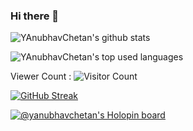 ### Hi there 👋

<!--
**YAnubhavChetan/Yanubhavchetan** is a ✨ _special_ ✨ repository because its `README.md` (this file) appears on your GitHub profile.

Here are some ideas to get you started:

- 🔭 I’m currently working on ...
- 🌱 I’m currently learning ...
- 👯 I’m looking to collaborate on ...
- 🤔 I’m looking for help with ...
- 💬 Ask me about ...
- 📫 How to reach me: ...
- 😄 Pronouns: ...
- ⚡ Fun fact: ...
-->

![YAnubhavChetan's github stats](https://github-readme-stats.vercel.app/api?username=yanubhavchetan&show_icons=true&count_private=true&show_icons=true&theme=react)

![YAnubhavChetan's top used languages](https://github-readme-stats.vercel.app/api/top-langs/?username=yanubhavchetan&layout=compact&theme=react)

Viewer Count :
 ![Visitor Count](https://profile-counter.glitch.me/{yanubhavchetan}/count.svg)

[![GitHub Streak](http://github-readme-streak-stats.herokuapp.com?user=yanubhavchetantheme=react&date_format=M%20j%5B%2C%20Y%5D)](https://git.io/streak-stats)


[![@yanubhavchetan's Holopin board](https://holopin.me/yanubhavchetan)](https://holopin.io/@yanubhavchetan)
